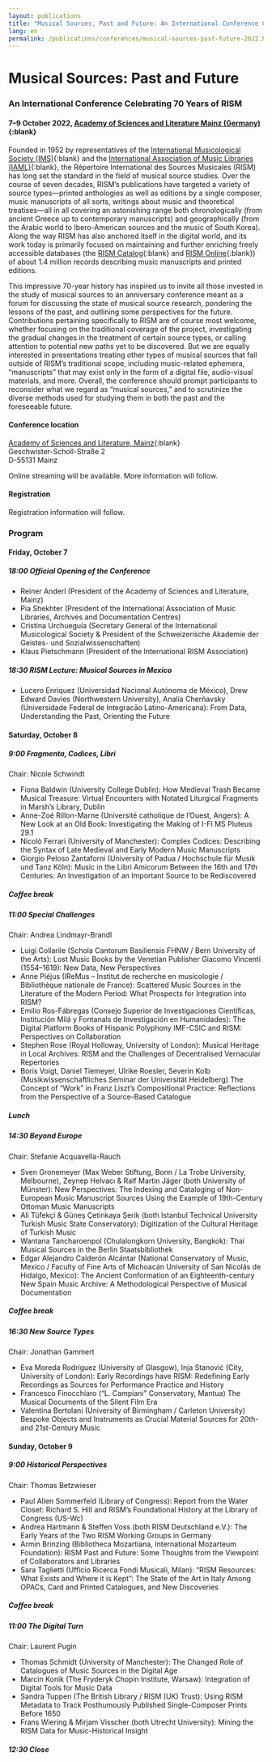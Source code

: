 ```yaml
---
layout: publications
title: "Musical Sources, Past and Future: An International Conference Celebrating 70 Years of RISM"
lang: en
permalink: /publications/conferences/musical-sources-past-future-2022.html
---
```


# Musical Sources: Past and Future
### An International Conference Celebrating 70 Years of RISM  
#### 7–9 October 2022, [Academy of Sciences and Literature Mainz (Germany)](https://www.adwmainz.de/en/home.html){:blank}

Founded in 1952 by representatives of the [International Musicological Society (IMS)](https://www.musicology.org/){:blank} and the [International Association of Music Libraries (IAML)](https://www.iaml.info/){:blank}, the Répertoire International des Sources Musicales (RISM) has long set the standard in the field of musical source studies. Over the course of seven decades, RISM’s publications have targeted a variety of source types—printed anthologies as well as editions by a single composer, music manuscripts of all sorts, writings about music and theoretical treatises—all in all covering an astonishing range both chronologically (from ancient Greece up to contemporary manuscripts) and geographically (from the Arabic world to Ibero-American sources and the music of South Korea). Along the way RISM has also anchored itself in the digital world, and its work today is primarily focused on maintaining and further enriching freely accessible databases (the [RISM Catalog](https://opac.rism.info/index.php?id=4){:blank} and [RISM Online](https://rism.online/){:blank}) of about 1.4 million records describing music manuscripts and printed editions.  

This impressive 70-year history has inspired us to invite all those invested in the study of musical sources to an anniversary conference meant as a forum for discussing the state of musical source research, pondering the lessons of the past, and outlining some perspectives for the future. Contributions pertaining specifically to RISM are of course most welcome, whether focusing on the traditional coverage of the project, investigating the gradual changes in the treatment of certain source types, or calling attention to potential new paths yet to be discovered. But we are equally interested in presentations treating other types of musical sources that fall outside of RISM’s traditional scope, including music-related ephemera, “manuscripts” that may exist only in the form of a digital file, audio-visual materials, and more. Overall, the conference should prompt participants to reconsider what we regard as “musical sources,” and to scrutinize the diverse methods used for studying them in both the past and the foreseeable future.  

#### Conference location
[Academy of Sciences and Literature, Mainz](https://www.adwmainz.de/en/home.html){:blank}  
Geschwister-Scholl-Straße 2  
D-55131 Mainz  

Online streaming will be available. More information will follow.

#### Registration  
Registration information will follow.

### Program

#### Friday, October 7
##### 18:00 Official Opening of the Conference  
* Reiner Anderl (President of the Academy of Sciences and Literature, Mainz)  
* Pia Shekhter (President of the International Association of Music Libraries, Archives and Documentation Centres)  
* Cristina Urchueguía (Secretary General of the International Musicological Society & President of the Schweizerische Akademie der Geistes- und Sozialwissenschaften)  
* Klaus Pietschmann (President of the International RISM Association)  

##### 18:30 RISM Lecture: Musical Sources in Mexico  
* Lucero Enríquez (Universidad Nacional Autónoma de México), Drew Edward Davies (Northwestern University), Analía Cherñavsky (Universidade Federal de Integracāo Latino-Americana): From Data, Understanding the Past, Orienting the Future  

#### Saturday, October 8
##### 9:00 Fragmenta, Codices, Libri
Chair: Nicole Schwindt  
* Fiona Baldwin (University College Dublin): How Medieval Trash Became Musical Treasure: Virtual Encounters with Notated Liturgical Fragments in Marsh’s Library, Dublin  
* Anne-Zoé Rillon-Marne (Université catholique de l’Ouest, Angers): A New Look at an Old Book: Investigating the Making of I-Fl MS Pluteus 29.1
* Nicolò Ferrari (University of Manchester): Complex Codices: Describing the Syntax of Late Medieval and Early Modern Music Manuscripts
* Giorgio Peloso Zantaforni (University of Padua / Hochschule für Musik und Tanz Köln): Music in the Libri Amicorum Between the 16th and 17th Centuries: An Investigation of an Important Source to be Rediscovered

##### Coffee break

##### 11:00 Special Challenges  
Chair: Andrea Lindmayr-Brandl
* Luigi Collarile (Schola Cantorum Basiliensis FHNW / Bern University of the Arts): Lost Music Books by the Venetian Publisher Giacomo Vincenti (1554–1619): New Data, New Perspectives  
* Anne Piéjus (IReMus – Institut de recherche en musicologie / Bibliothèque nationale de France): Scattered Music Sources in the Literature of the Modern Period: What Prospects for Integration into RISM?  
* Emilio Ros-Fábregas (Consejo Superior de Investigaciones Científicas, Institución Milá y Fontanals de Investigación en Humanidades): The Digital Platform Books of Hispanic Polyphony IMF-CSIC and RISM: Perspectives on Collaboration  
* Stephen Rose (Royal Holloway, University of London): Musical Heritage in Local Archives: RISM and the Challenges of Decentralised Vernacular Repertories  
* Boris Voigt, Daniel Tiemeyer, Ulrike Roesler, Severin Kolb (Musikwissenschaftliches Seminar der Universität Heidelberg)
The Concept of “Work” in Franz Liszt’s Compositional Practice: Reflections from the Perspective of a Source-Based Catalogue

##### Lunch

##### 14:30 Beyond Europe  
Chair: Stefanie Acquavella-Rauch
* Sven Gronemeyer (Max Weber Stiftung, Bonn / La Trobe University, Melbourne), Zeynep Helvacı & Ralf Martin Jäger (both University of Münster): New Perspectives: The Indexing and Cataloging of Non-European Music Manuscript Sources Using the Example of 19th-Century Ottoman Music Manuscripts
* Ali Tüfekçi & Güneş Çetinkaya Şerik (both Istanbul Technical University Turkish Music State Conservatory): Digitization of the Cultural Heritage of Turkish Music
* Wantana Tancharoenpol (Chulalongkorn University, Bangkok): Thai Musical Sources in the Berlin Staatsbibliothek
* Edgar Alejandro Calderón Alcántar (National Conservatory of Music, Mexico / Faculty of Fine Arts of Michoacán University of San Nicolás de Hidalgo, Mexico): The Ancient Conformation of an Eighteenth-century New Spain Music Archive: A Methodological Perspective of Musical Documentation

##### Coffee break  

##### 16:30 New Source Types
Chair: Jonathan Gammert
* Eva Moreda Rodríguez (University of Glasgow), Inja Stanović (City, University of London): Early Recordings have RISM: Redefining Early Recordings as Sources for Performance Practice and History
* Francesco Finocchiaro (“L. Campiani” Conservatory, Mantua)
The Musical Documents of the Silent Film Era
* Valentina Bertolani (University of Birmingham / Carleton University)
Bespoke Objects and Instruments as Crucial Material Sources for 20th- and 21st-Century Music


#### Sunday, October 9    
##### 9:00 Historical Perspectives  
Chair: Thomas Betzwieser
* Paul Allen Sommerfeld (Library of Congress): Report from the Water Closet: Richard S. Hill and RISM’s Foundational History at the Library of Congress (US-Wc)
* Andrea Hartmann & Steffen Voss (both RISM Deutschland e.V.): The Early Years of the Two RISM Working Groups in Germany
* Armin Brinzing (Bibliotheca Mozartiana, International Mozarteum Foundation): RISM Past and Future: Some Thoughts from the Viewpoint of Collaborators and Libraries
* Sara Taglietti (Ufficio Ricerca Fondi Musicali, Milan): “RISM Resources: What Exists and Where it is Kept”: The State of the Art in Italy Among OPACs, Card and Printed Catalogues, and New Discoveries

##### Coffee break

##### 11:00 The Digital Turn  
Chair: Laurent Pugin  
* Thomas Schmidt (University of Manchester): The Changed Role of Catalogues of Music Sources in the Digital Age  
* Marcin Konik (The Fryderyk Chopin Institute, Warsaw):
Integration of Digital Tools for Music Data  
* Sandra Tuppen (The British Library / RISM (UK) Trust): Using RISM Metadata to Track Posthumously Published Single-Composer Prints Before 1650
* Frans Wiering & Mirjam Visscher (both Utrecht University): Mining the RISM Data for Music-Historical Insight  

##### 12:30 Close
